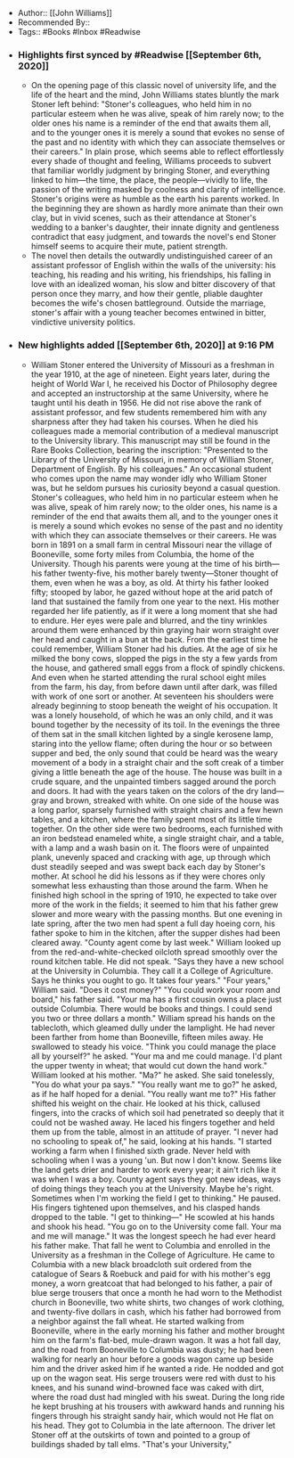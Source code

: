 - Author:: [[John Williams]]
- Recommended By::
- Tags:: #Books #Inbox #Readwise
- ### Highlights first synced by #Readwise [[September 6th, 2020]]
    - On the opening page of this classic novel of university life, and the life of the heart and the mind, John Williams states bluntly the mark Stoner left behind: "Stoner's colleagues, who held him in no particular esteem when he was alive, speak of him rarely now; to the older ones his name is a reminder of the end that awaits them all, and to the younger ones it is merely a sound that evokes no sense of the past and no identity with which they can associate themselves or their careers." In plain prose, which seems able to reflect effortlessly every shade of thought and feeling, Williams proceeds to subvert that familiar worldly judgment by bringing Stoner, and everything linked to him—the time, the place, the people—vividly to life, the passion of the writing masked by coolness and clarity of intelligence. Stoner's origins were as humble as the earth his parents worked. In the beginning they are shown as hardly more animate than their own clay, but in vivid scenes, such as their attendance at Stoner's wedding to a banker's daughter, their innate dignity and gentleness contradict that easy judgment, and towards the novel's end Stoner himself seems to acquire their mute, patient strength. 
    - The novel then details the outwardly undistinguished career of an assistant professor of English within the walls of the university: his teaching, his reading and his writing, his friendships, his falling in love with an idealized woman, his slow and bitter discovery of that person once they marry, and how their gentle, pliable daughter becomes the wife's chosen battleground. Outside the marriage, stoner's affair with a young teacher becomes entwined in bitter, vindictive university politics. 
- ### New highlights added [[September 6th, 2020]] at 9:16 PM
    - William Stoner entered the University of Missouri as a freshman in the year 1910, at the age of nineteen. Eight years later, during the height of World War I, he received his Doctor of Philosophy degree and accepted an instructorship at the same University, where he taught until his death in 1956. He did not rise above the rank of assistant professor, and few students remembered him with any sharpness after they had taken his courses. When he died his colleagues made a memorial contribution of a medieval manuscript to the University library. This manuscript may still be found in the Rare Books Collection, bearing the inscription: "Presented to the Library of the University of Missouri, in memory of William Stoner, Department of English. By his colleagues." An occasional student who comes upon the name may wonder idly who William Stoner was, but he seldom pursues his curiosity beyond a casual question. Stoner's colleagues, who held him in no particular esteem when he was alive, speak of him rarely now; to the older ones, his name is a reminder of the end that awaits them all, and to the younger ones it is merely a sound which evokes no sense of the past and no identity with which they can associate themselves or their careers. He was born in 1891 on a small farm in central Missouri near the village of Booneville, some forty miles from Columbia, the home of the University. Though his parents were young at the time of his birth—his father twenty-five, his mother barely twenty—Stoner thought of them, even when he was a boy, as old. At thirty his father looked fifty; stooped by labor, he gazed without hope at the arid patch of land that sustained the family from one year to the next. His mother regarded her life patiently, as if it were a long moment that she had to endure. Her eyes were pale and blurred, and the tiny wrinkles around them were enhanced by thin graying hair worn straight over her head and caught in a bun at the back. From the earliest time he could remember, William Stoner had his duties. At the age of six he milked the bony cows, slopped the pigs in the sty a few yards from the house, and gathered small eggs from a flock of spindly chickens. And even when he started attending the rural school eight miles from the farm, his day, from before dawn until after dark, was filled with work of one sort or another. At seventeen his shoulders were already beginning to stoop beneath the weight of his occupation. It was a lonely household, of which he was an only child, and it was bound together by the necessity of its toil. In the evenings the three of them sat in the small kitchen lighted by a single kerosene lamp, staring into the yellow flame; often during the hour or so between supper and bed, the only sound that could be heard was the weary movement of a body in a straight chair and the soft creak of a timber giving a little beneath the age of the house. The house was built in a crude square, and the unpainted timbers sagged around the porch and doors. It had with the years taken on the colors of the dry land—gray and brown, streaked with white. On one side of the house was a long parlor, sparsely furnished with straight chairs and a few hewn tables, and a kitchen, where the family spent most of its little time together. On the other side were two bedrooms, each furnished with an iron bedstead enameled white, a single straight chair, and a table, with a lamp and a wash basin on it. The floors were of unpainted plank, unevenly spaced and cracking with age, up through which dust steadily seeped and was swept back each day by Stoner's mother. At school he did his lessons as if they were chores only somewhat less exhausting than those around the farm. When he finished high school in the spring of 1910, he expected to take over more of the work in the fields; it seemed to him that his father grew slower and more weary with the passing months. But one evening in late spring, after the two men had spent a full day hoeing corn, his father spoke to him in the kitchen, after the supper dishes had been cleared away. "County agent come by last week." William looked up from the red-and-white-checked oilcloth spread smoothly over the round kitchen table. He did not speak. "Says they have a new school at the University in Columbia. They call it a College of Agriculture. Says he thinks you ought to go. It takes four years." "Four years," William said. "Does it cost money?" "You could work your room and board," his father said. "Your ma has a first cousin owns a place just outside Columbia. There would be books and things. I could send you two or three dollars a month." William spread his hands on the tablecloth, which gleamed dully under the lamplight. He had never been farther from home than Booneville, fifteen miles away. He swallowed to steady his voice. "Think you could manage the place all by yourself?" he asked. "Your ma and me could manage. I'd plant the upper twenty in wheat; that would cut down the hand work." William looked at his mother. "Ma?" he asked. She said tonelessly, "You do what your pa says." "You really want me to go?" he asked, as if he half hoped for a denial. "You really want me to?" His father shifted his weight on the chair. He looked at his thick, callused fingers, into the cracks of which soil had penetrated so deeply that it could not be washed away. He laced his fingers together and held them up from the table, almost in an attitude of prayer. "I never had no schooling to speak of," he said, looking at his hands. "I started working a farm when I finished sixth grade. Never held with schooling when I was a young 'un. But now I don't know. Seems like the land gets drier and harder to work every year; it ain't rich like it was when I was a boy. County agent says they got new ideas, ways of doing things they teach you at the University. Maybe he's right. Sometimes when I'm working the field I get to thinking." He paused. His fingers tightened upon themselves, and his clasped hands dropped to the table. "I get to thinking—" He scowled at his hands and shook his head. "You go on to the University come fall. Your ma and me will manage." It was the longest speech he had ever heard his father make. That fall he went to Columbia and enrolled in the University as a freshman in the College of Agriculture. He came to Columbia with a new black broadcloth suit ordered from the catalogue of Sears & Roebuck and paid for with his mother's egg money, a worn greatcoat that had belonged to his father, a pair of blue serge trousers that once a month he had worn to the Methodist church in Booneville, two white shirts, two changes of work clothing, and twenty-five dollars in cash, which his father had borrowed from a neighbor against the fall wheat. He started walking from Booneville, where in the early morning his father and mother brought him on the farm's flat-bed, mule-drawn wagon. It was a hot fall day, and the road from Booneville to Columbia was dusty; he had been walking for nearly an hour before a goods wagon came up beside him and the driver asked him if he wanted a ride. He nodded and got up on the wagon seat. His serge trousers were red with dust to his knees, and his sunand wind-browned face was caked with dirt, where the road dust had mingled with his sweat. During the long ride he kept brushing at his trousers with awkward hands and running his fingers through his straight sandy hair, which would not He flat on his head. They got to Columbia in the late afternoon. The driver let Stoner off at the outskirts of town and pointed to a group of buildings shaded by tall elms. "That's your University," 
